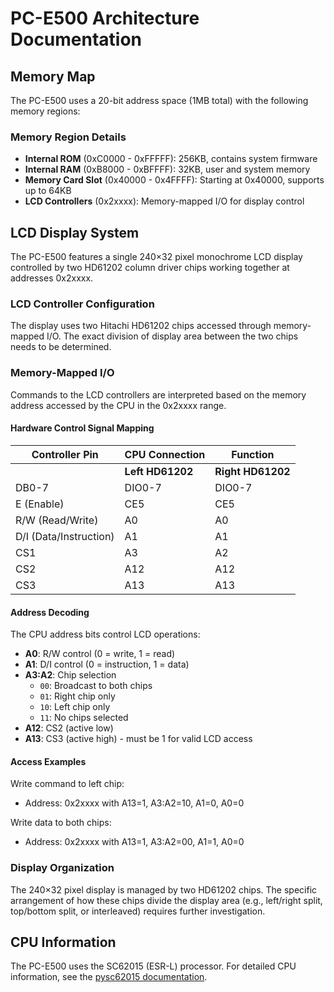 # PC-E500 Architecture Documentation

## Memory Map

The PC-E500 uses a 20-bit address space (1MB total) with the following memory regions:

### Memory Region Details

- **Internal ROM** (0xC0000 - 0xFFFFF): 256KB, contains system firmware
- **Internal RAM** (0xB8000 - 0xBFFFF): 32KB, user and system memory
- **Memory Card Slot** (0x40000 - 0x4FFFF): Starting at 0x40000, supports up to 64KB
- **LCD Controllers** (0x2xxxx): Memory-mapped I/O for display control

## LCD Display System

The PC-E500 features a single 240×32 pixel monochrome LCD display controlled by two HD61202 column driver chips working together at addresses 0x2xxxx.

### LCD Controller Configuration

The display uses two Hitachi HD61202 chips accessed through memory-mapped I/O. The exact division of display area between the two chips needs to be determined.

### Memory-Mapped I/O

Commands to the LCD controllers are interpreted based on the memory address accessed by the CPU in the 0x2xxxx range.

#### Hardware Control Signal Mapping

| Controller Pin | CPU Connection | Function |
|---------------|----------------|----------|
| | **Left HD61202** | **Right HD61202** | |
| DB0-7 | DIO0-7 | DIO0-7 | Data bus, three-state I/O common terminal |
| E (Enable) | CE5 | CE5 | At write (R/W = low): Data latched at falling edge of E<br>At read (R/W = high): Data appears while E is high |
| R/W (Read/Write) | A0 | A0 | R/W = High: Data read mode<br>R/W = Low: Data write mode |
| D/I (Data/Instruction) | A1 | A1 | D/I = High: DB0-7 is display data<br>D/I = Low: DB0-7 is display control data |
| CS1 | A3 | A2 | Active Low |
| CS2 | A12 | A12 | Active Low |
| CS3 | A13 | A13 | Active High |

#### Address Decoding

The CPU address bits control LCD operations:
- **A0**: R/W control (0 = write, 1 = read)
- **A1**: D/I control (0 = instruction, 1 = data)
- **A3:A2**: Chip selection
  - `00`: Broadcast to both chips
  - `01`: Right chip only
  - `10`: Left chip only
  - `11`: No chips selected
- **A12**: CS2 (active low)
- **A13**: CS3 (active high) - must be 1 for valid LCD access

#### Access Examples

Write command to left chip:
- Address: 0x2xxxx with A13=1, A3:A2=10, A1=0, A0=0

Write data to both chips:
- Address: 0x2xxxx with A13=1, A3:A2=00, A1=1, A0=0

### Display Organization

The 240×32 pixel display is managed by two HD61202 chips. The specific arrangement of how these chips divide the display area (e.g., left/right split, top/bottom split, or interleaved) requires further investigation.

## CPU Information

The PC-E500 uses the SC62015 (ESR-L) processor. For detailed CPU information, see the [pysc62015 documentation](../sc62015/pysc62015/).
